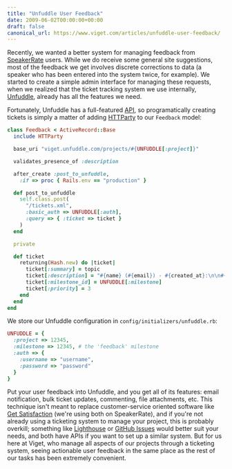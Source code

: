 ```yaml
---
title: "Unfuddle User Feedback"
date: 2009-06-02T00:00:00+00:00
draft: false
canonical_url: https://www.viget.com/articles/unfuddle-user-feedback/
---
```


Recently, we wanted a better system for managing feedback from
[SpeakerRate](http://speakerrate.com/) users. While we do receive some
general site suggestions, most of the feedback we get involves discrete
corrections to data (a speaker who has been entered into the system
twice, for example). We started to create a simple admin interface for
managing these requests, when we realized that the ticket tracking
system we use internally, [Unfuddle](http://unfuddle.com/), already has
all the features we need.

Fortunately, Unfuddle has a full-featured
[API](http://unfuddle.com/docs/api), so programatically creating tickets
is simply a matter of adding
[HTTParty](http://railstips.org/2008/7/29/it-s-an-httparty-and-everyone-is-invited)
to our `Feedback` model:

```ruby
class Feedback < ActiveRecord::Base
  include HTTParty

  base_uri "viget.unfuddle.com/projects/#{UNFUDDLE[:project]}"

  validates_presence_of :description

  after_create :post_to_unfuddle,
    :if => proc { Rails.env == "production" }

  def post_to_unfuddle
    self.class.post(
      "/tickets.xml",
      :basic_auth => UNFUDDLE[:auth],
      :query => { :ticket => ticket }
    )
  end

  private

  def ticket
    returning(Hash.new) do |ticket|
      ticket[:summary] = topic
      ticket[:description] = "#{name} (#{email}) - #{created_at}:\n\n#{description}"
      ticket[:milestone_id] = UNFUDDLE[:milestone]
      ticket[:priority] = 3
    end
  end
end
```

We store our Unfuddle configuration in `config/initializers/unfuddle.rb`:

```ruby
UNFUDDLE = {
  :project => 12345,
  :milestone => 12345, # the 'feedback' milestone
  :auth => {
    :username => "username",
    :password => "password"
  }
}
```

Put your user feedback into Unfuddle, and you get all of its features:
email notification, bulk ticket updates, commenting, file attachments,
etc. This technique isn't meant to replace customer-service oriented
software like [Get Satisfaction](http://getsatisfaction.com/) (we're
using both on SpeakerRate), and if you're not already using a ticketing
system to manage your project, this is probably overkill; something like
[Lighthouse](http://lighthouseapp.com/) or [GitHub
Issues](https://github.com/blog/411-github-issue-tracker) would better
suit your needs, and both have APIs if you want to set up a similar
system. But for us here at Viget, who manage all aspects of our projects
through a ticketing system, seeing actionable user feedback in the same
place as the rest of our tasks has been extremely convenient.
